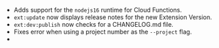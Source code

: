 - Adds support for the `nodejs16` runtime for Cloud Functions.
- `ext:update` now displays release notes for the new Extension Version.
- `ext:dev:publish` now checks for a CHANGELOG.md file.
- Fixes error when using a project number as the `--project` flag.
- 
